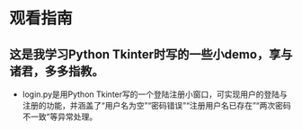# 观看指南
## 这是我学习Python Tkinter时写的一些小demo，享与诸君，多多指教。

+ login.py是用Python Tkinter写的一个登陆注册小窗口，可实现用户的登陆与注册的功能，并涵盖了“用户名为空”“密码错误”“注册用户名已存在”“两次密码不一致”等异常处理。
